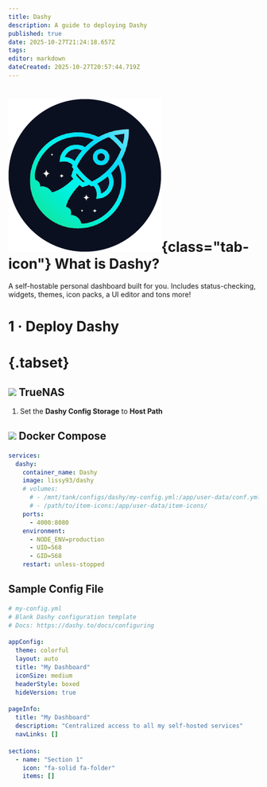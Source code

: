 ```yaml
---
title: Dashy
description: A guide to deploying Dashy
published: true
date: 2025-10-27T21:24:18.657Z
tags: 
editor: markdown
dateCreated: 2025-10-27T20:57:44.719Z
---
```


# ![](/dashy.png){class="tab-icon"} What is Dashy?
A self-hostable personal dashboard built for you. Includes status-checking, widgets, themes, icon packs, a UI editor and tons more! 

# 1 · Deploy Dashy
# {.tabset}
## <img src="/truenas.png" class="tab-icon"> TrueNAS

1. Set the **Dashy Config Storage** to **Host Path**

## <img src="/docker.png" class="tab-icon"> Docker Compose

```yaml
services:
  dashy:
    container_name: Dashy
    image: lissy93/dashy
    # volumes:
      # - /mnt/tank/configs/dashy/my-config.yml:/app/user-data/conf.yml
      # - /path/to/item-icons:/app/user-data/item-icons/
    ports:
      - 4000:8080
    environment:
      - NODE_ENV=production
      - UID=568
      - GID=568
    restart: unless-stopped
```

## Sample Config File
```yaml
# my-config.yml
# Blank Dashy configuration template
# Docs: https://dashy.to/docs/configuring

appConfig:
  theme: colorful
  layout: auto
  title: "My Dashboard"
  iconSize: medium
  headerStyle: boxed
  hideVersion: true

pageInfo:
  title: "My Dashboard"
  description: "Centralized access to all my self-hosted services"
  navLinks: []

sections:
  - name: "Section 1"
    icon: "fa-solid fa-folder"
    items: []
```